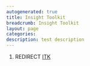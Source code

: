 ```yaml
---
autogenerated: true
title: Insight Toolkit
breadcrumb: Insight Toolkit
layout: page
categories: 
description: test description
---
```


1.  REDIRECT [ITK](ITK)
